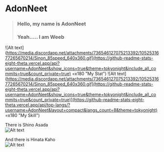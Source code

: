 # AdonNeet 

> ### Hello, my name is AdonNeet  
> ### Yeah..... I am Weeb  
   
![Alt text](https://media.discordapp.net/attachments/736546127075213392/1052531677265670214/Sinon_85speed_640x360.gif](https://github-readme-stats-eight-theta.vercel.app/api?username=AdonNeet&show_icons=true&theme=tokyonight&include_all_commits=true&count_private=true) =x180 "My Stat") ![Alt text](https://media.discordapp.net/attachments/736546127075213392/1052531677265670214/Sinon_85speed_640x360.gif](https://github-readme-stats-eight-theta.vercel.app/api?username=AdonNeet&show_icons=true&theme=tokyonight&include_all_commits=true&count_private=true)](https://github-readme-stats-eight-theta.vercel.app/api/top-langs/?username=AdonNeet&layout=compact&langs_count=8&theme=tokyonight) =x180 "My Skill")  
  
  
There is Shino Asada  
![Alt text](https://media.discordapp.net/attachments/736546127075213392/1052531677265670214/Sinon_85speed_640x360.gif "Shino Asada")

And there is Hinata Kaho  
![Alt text](https://cdn.discordapp.com/attachments/736546127075213392/1052519488819581040/HinataKaho_75speed.gif "Hinata Kaho")

